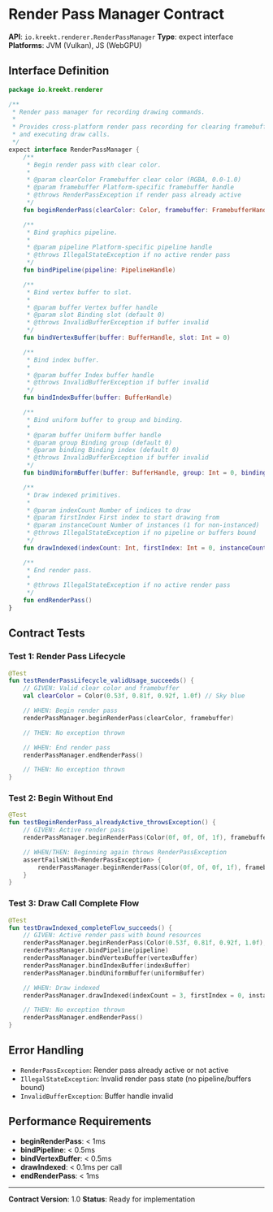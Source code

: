# Render Pass Manager Contract

**API**: `io.kreekt.renderer.RenderPassManager`
**Type**: expect interface
**Platforms**: JVM (Vulkan), JS (WebGPU)

## Interface Definition

```kotlin
package io.kreekt.renderer

/**
 * Render pass manager for recording drawing commands.
 *
 * Provides cross-platform render pass recording for clearing framebuffer
 * and executing draw calls.
 */
expect interface RenderPassManager {
    /**
     * Begin render pass with clear color.
     *
     * @param clearColor Framebuffer clear color (RGBA, 0.0-1.0)
     * @param framebuffer Platform-specific framebuffer handle
     * @throws RenderPassException if render pass already active
     */
    fun beginRenderPass(clearColor: Color, framebuffer: FramebufferHandle)

    /**
     * Bind graphics pipeline.
     *
     * @param pipeline Platform-specific pipeline handle
     * @throws IllegalStateException if no active render pass
     */
    fun bindPipeline(pipeline: PipelineHandle)

    /**
     * Bind vertex buffer to slot.
     *
     * @param buffer Vertex buffer handle
     * @param slot Binding slot (default 0)
     * @throws InvalidBufferException if buffer invalid
     */
    fun bindVertexBuffer(buffer: BufferHandle, slot: Int = 0)

    /**
     * Bind index buffer.
     *
     * @param buffer Index buffer handle
     * @throws InvalidBufferException if buffer invalid
     */
    fun bindIndexBuffer(buffer: BufferHandle)

    /**
     * Bind uniform buffer to group and binding.
     *
     * @param buffer Uniform buffer handle
     * @param group Binding group (default 0)
     * @param binding Binding index (default 0)
     * @throws InvalidBufferException if buffer invalid
     */
    fun bindUniformBuffer(buffer: BufferHandle, group: Int = 0, binding: Int = 0)

    /**
     * Draw indexed primitives.
     *
     * @param indexCount Number of indices to draw
     * @param firstIndex First index to start drawing from
     * @param instanceCount Number of instances (1 for non-instanced)
     * @throws IllegalStateException if no pipeline or buffers bound
     */
    fun drawIndexed(indexCount: Int, firstIndex: Int = 0, instanceCount: Int = 1)

    /**
     * End render pass.
     *
     * @throws IllegalStateException if no active render pass
     */
    fun endRenderPass()
}
```

## Contract Tests

### Test 1: Render Pass Lifecycle

```kotlin
@Test
fun testRenderPassLifecycle_validUsage_succeeds() {
    // GIVEN: Valid clear color and framebuffer
    val clearColor = Color(0.53f, 0.81f, 0.92f, 1.0f) // Sky blue

    // WHEN: Begin render pass
    renderPassManager.beginRenderPass(clearColor, framebuffer)

    // THEN: No exception thrown

    // WHEN: End render pass
    renderPassManager.endRenderPass()

    // THEN: No exception thrown
}
```

### Test 2: Begin Without End

```kotlin
@Test
fun testBeginRenderPass_alreadyActive_throwsException() {
    // GIVEN: Active render pass
    renderPassManager.beginRenderPass(Color(0f, 0f, 0f, 1f), framebuffer)

    // WHEN/THEN: Beginning again throws RenderPassException
    assertFailsWith<RenderPassException> {
        renderPassManager.beginRenderPass(Color(0f, 0f, 0f, 1f), framebuffer)
    }
}
```

### Test 3: Draw Call Complete Flow

```kotlin
@Test
fun testDrawIndexed_completeFlow_succeeds() {
    // GIVEN: Active render pass with bound resources
    renderPassManager.beginRenderPass(Color(0.53f, 0.81f, 0.92f, 1.0f), framebuffer)
    renderPassManager.bindPipeline(pipeline)
    renderPassManager.bindVertexBuffer(vertexBuffer)
    renderPassManager.bindIndexBuffer(indexBuffer)
    renderPassManager.bindUniformBuffer(uniformBuffer)

    // WHEN: Draw indexed
    renderPassManager.drawIndexed(indexCount = 3, firstIndex = 0, instanceCount = 1)

    // THEN: No exception thrown
    renderPassManager.endRenderPass()
}
```

## Error Handling

- `RenderPassException`: Render pass already active or not active
- `IllegalStateException`: Invalid render pass state (no pipeline/buffers bound)
- `InvalidBufferException`: Buffer handle invalid

## Performance Requirements

- **beginRenderPass**: < 1ms
- **bindPipeline**: < 0.5ms
- **bindVertexBuffer**: < 0.5ms
- **drawIndexed**: < 0.1ms per call
- **endRenderPass**: < 1ms

---

**Contract Version**: 1.0
**Status**: Ready for implementation
